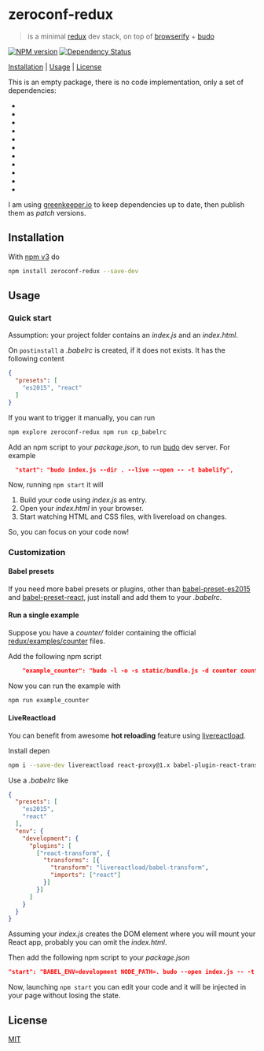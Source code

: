 # zeroconf-redux

> is a minimal [redux][redux] dev stack, on top of [browserify] + [budo]

[![NPM version](https://badge.fury.io/js/zeroconf-redux.svg)](http://badge.fury.io/js/zeroconf-redux) [![Dependency Status](https://david-dm.org/fibo/zeroconf-redux.svg)](https://david-dm.org/fibo/zeroconf-redux/)

[Installation](#installation) |
[Usage](#usage) |
[License](#license)

This is an empty package, there is no code implementation, only a set of
dependencies:

* [babel-cli]: `v6.x`
* [babel-preset-es2015]: `v6.x`
* [babel-preset-react]: `v6.x`
* [babelify]: `v7.x`
* [browserify]: `v13.x`
* [budo]: `v9.x`
* [react]: `v15.x`
* [react-dom]: `v15.x`
* [react-redux]: `v4.x`
* [redux]: `v3.x`
* [redux-thunk]: `v2.x`

I am using [greenkeeper.io](https://greenkeeper.io) to keep dependencies up to date, then
publish them as *patch* versions.

## Installation

With [npm v3](https://npmjs.org/) do

```bash
npm install zeroconf-redux --save-dev
```

## Usage

### Quick start

Assumption: your project folder contains an *index.js* and an *index.html*.

On `postinstall` a *.babelrc* is created, if it does not exists.
It has the following content

```json
{
  "presets": [
    "es2015", "react"
  ]
}
```

If you want to trigger it manually, you can run

```bash
npm explore zeroconf-redux npm run cp_babelrc
```

Add an npm script to your *package.json*, to run [budo] dev server.
For example

```json
  "start": "budo index.js --dir . --live --open -- -t babelify",
```

Now, running `npm start` it will

1. Build your code using *index.js* as entry.
2. Open your *index.html* in your browser.
3. Start watching HTML and CSS files, with livereload on changes.

So, you can focus on your code now!

### Customization

#### Babel presets

If you need more babel presets or plugins, other than
[babel-preset-es2015] and [babel-preset-react],
just install and add them to your *.babelrc*.

#### Run a single example

Suppose you have a *counter/* folder containing the official
[redux/examples/counter][redux_counter] files.

Add the following npm script

```json
    "example_counter": "budo -l -o -s static/bundle.js -d counter counter/index.js -- -t babelify",
```

Now you can run the example with

```bash
npm run example_counter
```

#### LiveReactload

You can benefit from awesome **hot reloading** feature using [livereactload].

Install depen

```bash
npm i --save-dev livereactload react-proxy@1.x babel-plugin-react-transform
```

Use a *.babelrc* like

```json
{
  "presets": [
    "es2015",
    "react"
  ],
  "env": {
    "development": {
      "plugins": [
        ["react-transform", {
          "transforms": [{
            "transform": "livereactload/babel-transform",
            "imports": ["react"]
          }]
        }]
      ]
    }
  }
}
```

Assuming your *index.js* creates the DOM element where you will mount your
React app, probably you can omit the *index.html*.

Then add the following npm script to your *package.json*

```json
"start": "BABEL_ENV=development NODE_PATH=. budo --open index.js -- -t babelify -p livereactload",
```

Now, launching `npm start` you can edit your code and it will be injected
in your page without losing the state.

## License

[MIT](http://g14n.info/mit-license/)

[babelify]: https://github.com/babel/babelify "babelify"
[babel-cli]: https://www.npmjs.com/package/babel-cli "babel-cli"
[babel-preset-es2015]: https://babeljs.io/docs/plugins/preset-es2015/ "Babel ES2015 preset"
[babel-preset-react]: https://babeljs.io/docs/plugins/preset-react/ "Babel React preset"
[budo]: https://github.com/mattdesl/budo "budo"
[browserify]: http://browserify.org/ "browserify"
[react]: https://facebook.github.io/react/ "React"
[react-dom]: https://www.npmjs.com/package/react-dom "React DOM"
[react-redux]: https://github.com/reactjs/react-redux "React Redux"
[redux]: http://redux.js.org/
[redux-thunk]: https://github.com/gaearon/redux-thunk "Redux thunk middleware"

[livereactload]: https://github.com/milankinen/livereactload "LiveReactload"
[redux_counter]: https://github.com/reactjs/redux/tree/master/examples/counter "Redux example"
